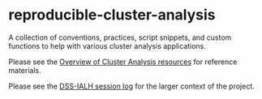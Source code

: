 # reproducible-cluster-analysis
A collection of conventions, practices, script snippets, and custom functions to help with various cluster analysis applications.

Please see the [Overview of Cluster Analysis resources][ca-resources] for reference materials. 

Please see the [DSS-IALH session log][dss-log] for the larger context of the project. 

[ca-resources]: https://docs.google.com/document/d/1kw88UJQcap2ZQGXBivH1NPa4Bza7SZwWbvsp471VCQY/edit?usp=sharing
[dss-log]: https://docs.google.com/document/d/13hoYmG2H2CKeGFBW7KNgrlAr7GuyugM7fpRGrJ4bvQc/edit?usp=sharing
